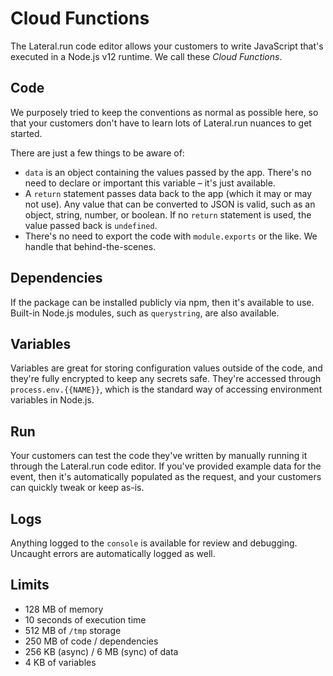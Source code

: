 # Cloud Functions

The Lateral.run code editor allows your customers to write JavaScript that's
executed in a Node.js v12 runtime. We call these _Cloud Functions_.

## Code

We purposely tried to keep the conventions as normal as possible here, so that
your customers don't have to learn lots of Lateral.run nuances to get started.

There are just a few things to be aware of:

- `data` is an object containing the values passed by the app. There's no need
  to declare or important this variable – it's just available.
- A `return` statement passes data back to the app (which it may or may not
  use). Any value that can be converted to JSON is valid, such as an object,
  string, number, or boolean. If no `return` statement is used, the value passed
  back is `undefined`.
- There's no need to export the code with `module.exports` or the like. We
  handle that behind-the-scenes.

## Dependencies

If the package can be installed publicly via npm, then it's available to use.
Built-in Node.js modules, such as `querystring`, are also available.

## Variables

Variables are great for storing configuration values outside of the code, and
they're fully encrypted to keep any secrets safe. They're accessed through
`process.env.{{NAME}}`, which is the standard way of accessing environment
variables in Node.js.

## Run

Your customers can test the code they've written by manually running it through
the Lateral.run code editor. If you've provided example data for the event, then
it's automatically populated as the request, and your customers can quickly
tweak or keep as-is.

## Logs

Anything logged to the `console` is available for review and debugging. Uncaught
errors are automatically logged as well.

## Limits

- 128 MB of memory
- 10 seconds of execution time
- 512 MB of `/tmp` storage
- 250 MB of code / dependencies
- 256 KB (async) / 6 MB (sync) of data
- 4 KB of variables
